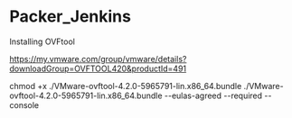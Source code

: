 # Packer_Jenkins

Installing OVFtool

https://my.vmware.com/group/vmware/details?downloadGroup=OVFTOOL420&productId=491

chmod +x ./VMware-ovftool-4.2.0-5965791-lin.x86_64.bundle
./VMware-ovftool-4.2.0-5965791-lin.x86_64.bundle --eulas-agreed  --required --console
